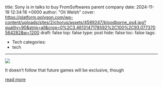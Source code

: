 title: Sony is in talks to buy FromSoftwares parent company
date: 2024-11-19 12:34:16 +0000
author: "Oli Welsh"
cover: https://platform.polygon.com/wp-content/uploads/sites/2/chorus/assets/4589247/bloodborne_ps4.jpg?quality=90&strip=all&crop=0%2C3.4613147178592%2C100%2C93.077370564282&w=1200
draft: false
top: false
type: post
hide: false
toc: false
tags:
  - Tech
categories:
  - tech
---

![](https://platform.polygon.com/wp-content/uploads/sites/2/chorus/assets/4589247/bloodborne_ps4.jpg?quality=90&strip=all&crop=0%2C3.4613147178592%2C100%2C93.077370564282&w=1200)

It doesn’t follow that future games will be exclusive, though

[read more](https://www.polygon.com/news/481294/sony-fromsoftware-kadokawa-acquisition-talks)
